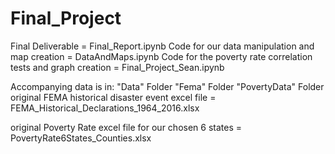 # Final_Project

Final Deliverable = Final_Report.ipynb 
Code for our data manipulation and map creation = DataAndMaps.ipynb
Code for the poverty rate correlation tests and graph creation = Final_Project_Sean.ipynb

Accompanying data is in:
"Data" Folder
"Fema" Folder
"PovertyData" Folder
original FEMA historical disaster event excel file = FEMA_Historical_Declarations_1964_2016.xlsx

original Poverty Rate excel file for our chosen 6 states = PovertyRate6States_Counties.xlsx

